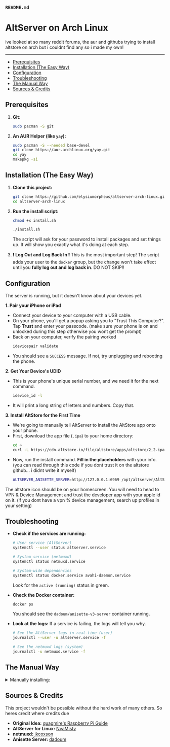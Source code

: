 ### `README.md`

# AltServer on Arch Linux
ive looked at so many reddit forums, the aur and githubs trying to install altstore on arch but i couldnt find any so i made my own!

---

- [Prerequisites](#prerequisites)
- [Installation (The Easy Way)](#installation-the-easy-way)
- [Configuration](#configuration)
- [Troubleshooting](#troubleshooting)
- [The Manual Way](#the-manual-way)
- [Sources & Credits](#sources--credits)

## Prerequisites

1.  **Git:** 
    ```sh
    sudo pacman -S git
    ```

2.  **An AUR Helper (like `yay`):**
    ```sh
    sudo pacman -S --needed base-devel
    git clone https://aur.archlinux.org/yay.git
    cd yay
    makepkg -si
    ```

## Installation (The Easy Way)

1.  **Clone this project:**
    ```sh
    git clone https://github.com/elysiumorpheus/altserver-arch-linux.git
    cd altserver-arch-linux
    ```

2.  **Run the install script:**
    ```sh
    chmod +x install.sh
    ```

    ```sh
    ./install.sh
    ```
    The script will ask for your password to install packages and set things up. It will show you exactly what it's doing at each step.

3.  **❗ Log Out and Log Back In ❗**
    This is the most important step! The script adds your user to the `docker` group, but the change won't take effect until you **fully log out and log back in**. DO NOT SKIP!!

## Configuration

The server is running, but it doesn't know about your devices yet.

**1. Pair your iPhone or iPad**
   - Connect your device to your computer with a USB cable.
   - On your phone, you'll get a popup asking you to "Trust This Computer?". Tap **Trust** and enter your passcode. (make sure your phone is on and unlocked during this step otherwise you wont get the prompt)
   - Back on your computer, verify the pairing worked
     ```sh
     idevicepair validate
     ```
   - You should see a `SUCCESS` message. If not, try unplugging and rebooting the phone.

**2. Get Your Device's UDID**
   - This is your phone's unique serial number, and we need it for the next command.
     ```sh
     idevice_id -l
     ```
   - It will print a long string of letters and numbers. Copy that.

**3. Install AltStore for the First Time**
   - We're going to manually tell AltServer to install the AltStore app onto your phone.
   - First, download the app file (`.ipa`) to your home directory:
     ```sh
     cd ~
     curl -L https://cdn.altstore.io/file/altstore/apps/altstore/2_2.ipa > AltStore.ipa
     ```
   - Now, run the install command. **Fill in the placeholders** with your info. (you can read through this code if you dont trust it on the altstore github... i didnt write it myself)
     ```sh
     ALTSERVER_ANISETTE_SERVER=http://127.0.0.1:6969 /opt/altserver/AltServer -u <YOUR_UDID_HERE> -a <your-apple-id@email.com> -p <your-apple-password> ~/AltStore.ipa
     ```

The altstore icon should be on your homescreen. You will need to head to VPN & Device Management and trust the developer app with your apple id on it. (if you dont have a vpn % device management, search up profiles in your setting)

## Troubleshooting

- **Check if the services are running:**
  ```sh
  # User service (AltServer)
  systemctl --user status altserver.service

  # System service (netmuxd)
  systemctl status netmuxd.service

  # System-wide dependencies
  systemctl status docker.service avahi-daemon.service
  ```
  Look for the `active (running)` status in green.

- **Check the Docker container:**
  ```sh
  docker ps
  ```
  You should see the `dadoum/anisette-v3-server` container running.

- **Look at the logs:**
  If a service is failing, the logs will tell you why.
  ```sh
  # See the AltServer logs in real-time (user)
  journalctl --user -u altserver.service -f

  # See the netmuxd logs (system)
  journalctl -u netmuxd.service -f
  ```

## The Manual Way

<details>
<summary>Manually installing:</summary>

Here's a breakdown of what the `install.sh` script does

1.  **Install Dependencies:**
    ```sh
    sudo pacman -S --needed avahi usbmuxd libplist libimobiledevice libimobiledevice-glue gtk3 openssl rustup docker
    yay -S --needed libtatsu-git
    ```
2.  **Setup Rust:**
    ```sh
    rustup toolchain install stable && rustup default stable
    ```
3.  **Download Binaries:**
    ```sh
    sudo mkdir -p /opt/altserver
    sudo wget https://github.com/NyaMisty/AltServer-Linux/releases/download/v0.0.5/AltServer-x86_64 -O /opt/altserver/AltServer
    sudo wget https://github.com/jkcoxson/netmuxd/releases/download/v0.1.4/x86_64-linux-netmuxd -O /opt/altserver/netmuxd
    sudo chmod +x /opt/altserver/AltServer /opt/altserver/netmuxd
    ```
4.  **Setup System Services:**
    ```sh
    sudo systemctl enable --now avahi-daemon.service usbmuxd.service docker.service
    ```
    Create the file `/etc/systemd/system/netmuxd.service`:
    ```ini
    [Unit]
    Description=netmuxd (network usbmuxd bridge)
    After=network-online.target
    Wants=network-online.target

    [Service]
    Type=simple
    ExecStart=/opt/altserver/netmuxd
    Restart=on-failure
    RestartSec=2

    [Install]
    WantedBy=multi-user.target
    ```
    Then enable it:
    ```sh
    sudo systemctl daemon-reload
    sudo systemctl enable --now netmuxd.service
    ```

5.  **Setup User Service (AltServer):**
    Create `~/.config/systemd/user/altserver.service`:
    ```ini
    [Unit]
    Description=AltServer Daemon
    After=network-online.target

    [Service]
    Environment="ALTSERVER_ANISETTE_SERVER=http://127.0.0.1:6969"
    ExecStart=/opt/altserver/AltServer

    [Install]
    WantedBy=default.target
    ```
    Then enable it:
    ```sh
    systemctl --user daemon-reload
    systemctl --user enable --now altserver.service
    ```
6.  **Setup Docker & Anisette:**
    ```sh
    sudo usermod -aG docker $USER
    # LOG OUT AND LOG BACK IN HERE!
  :/lib/ dadoum/anisette-v3-server
    ```
</details>

## Sources & Credits

This project wouldn't be possible without the hard work of many others. So heres credit where credits due

-   **Original Idea:** [quagmire's Raspberry Pi Guide](https://github.com/quagmire/alt-server-pi-guide)
-   **AltServer for Linux:** [NyaMisty](https://github.com/NyaMisty/AltServer-Linux)
-   **netmuxd:** [jkcoxson](https://github.com/jkcoxson/netmuxd)
-   **Anisette Server:** [dadoum](https://github.com/dadoum/anisette-v3-server)
